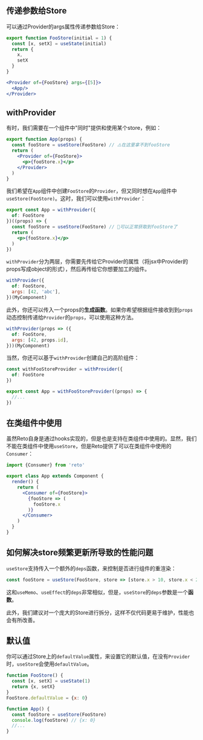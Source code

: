 ## 传递参数给Store

可以通过Provider的args属性传递参数给Store：

```jsx
export function FooStore(initial = 1) {
  const [x, setX] = useState(initial)
  return {
    x,
    setX
  }
}
```

```jsx
<Provider of={FooStore} args={[5]}>
  <App/>
</Provider>
```

## withProvider

有时，我们需要在一个组件中"同时"提供和使用某个store，例如：

```jsx
export function App(props) {
  const fooStore = useStore(FooStore) // ⚠️在这里拿不到fooStore
  return (
    <Provider of={FooStore}>
      <p>{fooStore.x}</p>
    </Provider>
  )
}
```

我们希望在`App`组件中创建`FooStore`的`Provider`，但又同时想在`App`组件中`useStore(FooStore)`。这时，我们可以使用`withProvider`：

```jsx
export const App = withProvider({
  of: FooStore
})((props) => {
  const fooStore = useStore(FooStore) // 🎉可以正常获取到fooStore了
  return (
    <p>{fooStore.x}</p>
  )
})
```

`withProvider`分为两层，你需要先传给它Provider的属性（将jsx中Provider的props写成object的形式），然后再传给它你想要加工的组件。

```jsx
withProvider({
  of: FooStore,
  args: [42, 'abc'],
})(MyComponent)
```

此外，你还可以传入一个props的**生成函数**。如果你希望根据组件接收到到`props`动态控制传递给`Provider`的`props`，可以使用这种方法。

```jsx
withProvider(props => ({
  of: FooStore,
  args: [42, props.id],
}))(MyComponent)
```

当然，你还可以基于`withProvider`创建自己的高阶组件：

```js
const withFooStoreProvider = withProvider({
  of: FooStore
})

export const App = withFooStoreProvider((props) => {
  //...
})
```

## 在类组件中使用

虽然Reto自身是通过hooks实现的，但是也是支持在类组件中使用的。显然，我们不能在类组件中使用`useStore`，但是Reto提供了可以在类组件中使用的`Consumer`：

```jsx
import {Consumer} from 'reto'

export class App extends Component {
  render() {
    return (
      <Consumer of={FooStore}>
        {fooStore => (
          fooStore.x
        )}
      </Consumer>
    )
  }
}
``` 

## 如何解决store频繁更新所导致的性能问题

`useStore`支持传入一个额外的`deps`函数，来控制是否进行组件的重渲染：

```jsx
const fooStore = useStore(FooStore, store => [store.x > 10, store.x < 20])
```

这和`useMemo`、`useEffect`的`deps`非常相似，但是，`useStore`的`deps`参数是一个**函数**。

此外，我们建议对一个庞大的Store进行拆分，这样不仅代码更易于维护，性能也会有所改善。

## 默认值

你可以通过Store上的`defaultValue`属性，来设置它的默认值，在没有`Provider`时，`useStore`会使用`defaultValue`。

```jsx
function FooStore() {
  const [x, setX] = useState(1)
  return {x, setX}
}
FooStore.defaultValue = {x: 0}

function App() {
  const fooStore = useStore(FooStore)
  console.log(fooStore) // {x: 0}
  //...
}
```
